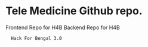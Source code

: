 # Tele Medicine Github repo.
Frontend Repo for H4B
Backend Repo for H4B


      Hack For Bengal 3.0
